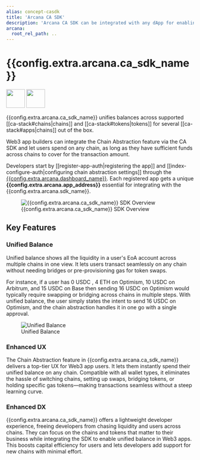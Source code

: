 ```yaml
---
alias: concept-casdk
title: 'Arcana CA SDK'
description: 'Arcana CA SDK can be integrated with any dApp for enabling unified balance across supported chains and tokens.'
arcana:
  root_rel_path: ..
---
```


# {{config.extra.arcana.ca_sdk_name}}

<img src="{{config.extra.arcana.img_dir}}/icons/i_an_authsdk_light.{{config.extra.arcana.img_png}}#only-light" width="50"/>
<img src="{{config.extra.arcana.img_dir}}/icons/i_an_authsdk_dark.{{config.extra.arcana.img_png}}#only-dark" width="50"/>

{{config.extra.arcana.ca_sdk_name}} unifies balances across supported [[ca-stack#chains|chains]] and [[ca-stack#tokens|tokens]] for several [[ca-stack#apps|chains]] out of the box.  

Web3 app builders can integrate the Chain Abstraction feature via the CA SDK and let users spend on any chain, as long as they have sufficient funds across chains to cover for the transaction amount.

Developers start by [[register-app-auth|registering the app]] and [[index-configure-auth|configuring chain abstraction settings]] through the [{{config.extra.arcana.dashboard_name}}]({{page.meta.arcana.root_rel_path}}/concepts/dashboard.md). Each registered app gets a unique **{{config.extra.arcana.app_address}}** essential for integrating with the {{config.extra.arcana.sdk_name}}. 

<figure markdown="span">
  <img alt="{{config.extra.arcana.ca_sdk_name}} SDK Overview" src="{{config.extra.arcana.img_dir}}/an_ca_chains_wallets_sdks.{{config.extra.arcana.img_png}}" class="an_screenshots width_85pc"/>
  <figcaption>{{config.extra.arcana.ca_sdk_name}} SDK Overview</figcaption>
</figure>

## Key Features

### Unified Balance

Unified balance shows all the liquidity in a user's EoA account across multiple chains in one view. It lets users transact seamlessly on any chain without needing bridges or pre-provisioning gas for token swaps.

For instance, if a user has 0 USDC , 4 ETH on Optimism, 10 USDC on Arbitrum, and 15 USDC on Base then sending 16 USDC on Optimism would typically require swapping or bridging across chains in multiple steps. With unified balance, the user simply states the intent to send 16 USDC on Optimism, and the chain abstraction handles it in one go with a single approval.

<figure markdown="span">
  <img alt="Unified Balance" src="{{config.extra.arcana.img_dir}}/ca_wallet_unified_balance.{{config.extra.arcana.img_png}}" class="an_screenshots width_35pc"/>
  <figcaption>Unified Balance</figcaption>
</figure>

### Enhanced UX

The Chain Abstraction feature in {{config.extra.arcana.ca_sdk_name}} delivers a top-tier UX for Web3 app users. It lets them instantly spend their unified balance on any chain. Compatible with all wallet types, it eliminates the hassle of switching chains, setting up swaps, bridging tokens, or holding specific gas tokens—making transactions seamless without a steep learning curve.

### Enhanced DX

{{config.extra.arcana.ca_sdk_name}} offers a lightweight developer experience, freeing developers from chasing liquidity and users across chains. They can focus on the chains and tokens that matter to their business while integrating the SDK to enable unified balance in Web3 apps. This boosts capital efficiency for users and lets developers add support for new chains with minimal effort.